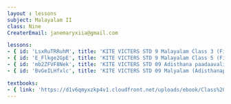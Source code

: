 ```yaml
--- 
layout : lessons 
subject: Malayalam II
class: Nine
CreaterEmail: janemaryxiia@gmail.com

lessons: 
- { id: 'LsxRuTRRuhM', title: 'KITE VICTERS STD 9 Malayalam Class 3 (First Bell-ഫസ്റ്റ് ബെല്‍)' }
- { id: 'E_Flkge2GpE', title: 'KITE VICTERS STD 9 Malayalam Class 5 (First Bell-ഫസ്റ്റ് ബെല്‍)9th Malayalam Epi 5' }
- { id: 'mb2ZFVF8Nek', title: 'KITE VICTERS STD 09 Adisthana paadaavali class 12 (First Bell-ഫസ്റ്റ് ബെല്‍)' }
- { id: 'BvGeILHfxlc', title: 'KITE VICTERS STD 09 Malyalam (Adisthanapaadam) Class 04 (First Bell-ഫസ്റ്റ് ബെല്‍)' }

textbooks:
- { link: 'https://d1v6qmyxzkp4v1.cloudfront.net/uploads/ebook/Class%209/Malayalam_IX_BT_Vol_1/Malayalam_IX_BT_Vol_1.pdf', title: 'MalayalamII' , medium: 'Malayalam' }
---
```

